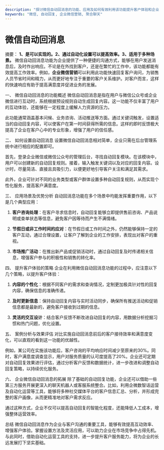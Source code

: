```yaml
---
description: "探讨微信自动回消息的功能、应用及如何有效利用该功能提升客户体验和企业运营效率。"
keywords: "微信, 自动回复, 企业微信营销, 聚合聊天"
---
```

# 微信自动回消息

摘要： 
**1、是可以实现的。2、通过自动化设置可以提高效率。3、适用于多种场景。** 微信自动回消息功能为企业提供了一种便捷的沟通方式，能够在用户发送消息后，及时作出响应。不论是在外找到客户，还是在繁忙的工作中，该功能都能有效提高工作效率。例如，**企业微信营销**可以利用此功能快速回复客户询问，为销售人员节省时间和精力，从而更好地专注于重要的客户关系维护。对客户而言，这样的快速响应有助于提高满意度并促进业务的发展。

一、 微信自动回消息的功能概述
微信自动回消息是指在用户与微信公众号或企业微信进行互动时，系统根据预设规则自动生成回复内容。这一功能不仅丰富了用户的互动体验，还能够在一定程度上缓解人力资源的压力。

此功能通常涵盖基本问候、业务咨询、活动推送等方面。通过关键词触发，设置适当的自动回复内容，可以使客户在第一时间获得所需的信息。这样的即时反馈极大提高了企业在客户心中的专业形象，增强了用户的信任感。

二、 如何设置自动回消息
设置微信自动回消息相对简单，企业只需在后台管理系统中进行相应的配置即可。

首先，登录企业微信或微信公众号的管理后台，寻找自动回复模块。在该模块中，用户可以创建新的自动回复规则。接着，输入触发关键词以及对应的回复内容。设计时，尽量简洁、直接且具吸引力，以便更好地引导客户关注和满足其需求。

此外，企业可针对不同的业务类型或客户群体设置多种自动回复规则，从而实现个性化服务，提高客户满意度。

三、 应用场景及优势分析
自动回消息功能在多个场景中均能发挥重要作用，以下是几个典型应用：

1. **客户咨询处理**：在客户寻求信息时，自动回复能够立即提供售前咨询、产品说明或查单状态等信息，避免客户因等待而产生不满情绪。
   
2. **节假日或非工作时间的应对**：在节假日或工作时间之外，仍然能够保持一定的客户互动，通过合理设置，让客户了解到企业的工作安排，表现出对客户的重视。

3. **市场推广活动**：在推出新产品或促销活动时，通过自动回复及时传递相关信息，增强客户参与的积极性和销售的转化率。

四、 提升客户体验的策略
企业在利用微信自动回消息功能的过程中，应注意以下几个策略，以提升客户体验：

1. **内容的个性化**：根据不同客户的需求和查询情况，定制更加极具针对性的回复内容，确保信息的准确传递。

2. **及时更新信息**：保持自动回复内容与实时活动同步，确保所有推送活动和促销信息都是最新的，避免客户接收到过期的信息。

3. **灵活的交互设计**：结合客户反馈不断改进自动回复的内容，用数据分析挖掘习惯和热门问题，优化设置。

五、 案例分析与效果评估
对比实施自动回消息前后的客户接待效率和满意度变化，可以直观的看到这一功能的优越性。

例如，某公司在实施该功能后，客户咨询的平均响应时间减少至原来的30%。同时，客户满意度调查显示，用户对服务质量的认可度提高了20%。企业还可定期对自动回复效果进行评估，通过分析客户反馈和数据统计，进一步改进和调整自动回复策略，以持续优化服务。

六、 企业微信自动回消息的拓展
除了基础的自动回复功能，企业还可以借助一些第三方服务开展更深入的聊天机器人或客服系统整合。比如，利用企微数智话运营及自动化运营等工具，能够将多种社交媒体平台的客户信息汇总、分析，并形成完整的客户画像，从而更精准地对客户需求反应。

通过这种方式，企业不仅可以提高自动回复的智能化程度，还能降低人工成本，增强整体运营效率。

总结
微信自动回消息作为企业与客户沟通的重要工具，能够有效提高互动效率、增强客户体验。掌握设置方法及灵活应用，可以助力企业在市场竞争中占得先机。与此同时，借助自动化运营工具的支持，进一步提升客户服务能力，将为企业的长远发展打下坚实基础。
